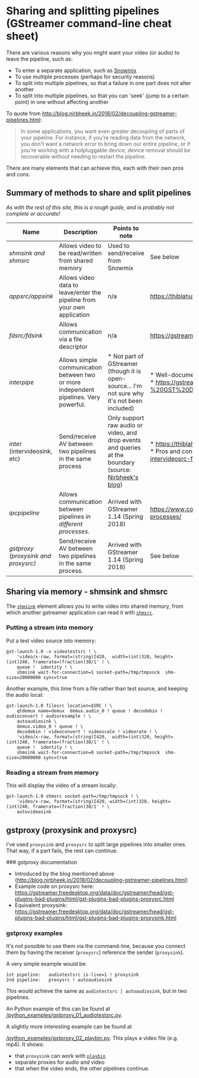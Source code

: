 # Sharing and splitting pipelines (GStreamer command-line cheat sheet)

There are various reasons why you might want your video (or audio) to leave the pipeline, such as:

* To enter a separate application, such as [Snowmix](http://snowmix.sourceforge.net/)
* To use multiple processes (perhaps for security reasons)
* To split into multiple pipelines, so that a failure in one part does not alter another
* To split into multiple pipelines, so that you can 'seek' (jump to a certain point) in one without affecting another

To quote from http://blog.nirbheek.in/2018/02/decoupling-gstreamer-pipelines.html:

> In some applications, you want even greater decoupling of parts of your pipeline.
> For instance, if you're reading data from the network, you don't want a network error
> to bring down our entire pipeline, or if you're working with a hotpluggable device,
> device removal should be recoverable without needing to restart the pipeline.

There are many elements that can achieve this, each with their own pros and cons.

## Summary of methods to share and split pipelines

_As with the rest of this site, this is a rough guide, and is probably not complete or accurate!_

| Name | Description | Points to note | Further reading |
| ---- | ----------- | -------------- | --------------- |
| *shmsink and shmsrc* | Allows video to be read/written from shared memory | Used to send/receive from Snowmix | See below |
| *appsrc/appsink* | Allows video data to leave/enter the pipeline from your own application | n/a | https://thiblahute.github.io/GStreamer-doc/app-1.0/index.html?gi-language=c |
| *fdsrc/fdsink* | Allows communication via a file descriptor | n/a | https://gstreamer.freedesktop.org/data/doc/gstreamer/head/gstreamer-plugins/html/gstreamer-plugins-fdsrc.html |
| *interpipe* | Allows simple communication between two or more independent pipelines. Very powerful. | * Not part of GStreamer (though it is open-source... I'm not sure why it's not been included) | * Well-documented at https://developer.ridgerun.com/wiki/index.php?title=GstInterpipe<br>* https://gstreamer.freedesktop.org/data/events/gstreamer-conference/2015/Melissa%20Montero%20-%20GST%20Daemon%20and%20Interpipes:%20A%20simpler%20way%20to%20get%20your%20applications%20done%20.pdf |
| *inter* (intervideosink, etc) | Send/receive AV between two pipelines in the same process | Only support raw audio or video, and drop events and queries at the boundary (source: [Nirbheek's blog](http://blog.nirbheek.in/2018/02/decoupling-gstreamer-pipelines.html)) | * https://thiblahute.github.io/GStreamer-doc/inter-1.0/index.html?gi-language=c<br>* Pros and cons discussed here: http://gstreamer-devel.966125.n4.nabble.com/How-to-connect-intervideosink-and-intervideosrc-for-IPC-pipelines-td4684567.html |
| *ipcpipeline* | Allows communication between pipelines *in different processes*. | Arrived with GStreamer 1.14 (Spring 2018) |  https://www.collabora.com/news-and-blog/blog/2017/11/17/ipcpipeline-splitting-a-gstreamer-pipeline-into-multiple-processes/ |
| *gstproxy (proxysink and proxysrc)* | Send/receive AV between two pipelines in the same process. | Arrived with GStreamer 1.14 (Spring 2018) | See below |


## Sharing via memory - shmsink and shmsrc

The [`shmsink`](https://gstreamer.freedesktop.org/data/doc/gstreamer/head/gst-plugins-bad/html/gst-plugins-bad-plugins-shmsink.html) element allows you to write video into shared memory, from which another gstreamer application can read it with [`shmsrc`](https://gstreamer.freedesktop.org/data/doc/gstreamer/head/gst-plugins-bad/html/gst-plugins-bad-plugins-shmsrc.html).


### Putting a stream into memory

Put a test video source into memory:

```
gst-launch-1.0 -v videotestsrc ! \
    'video/x-raw, format=(string)I420,  width=(int)320, height=(int)240, framerate=(fraction)30/1' ! \
    queue !  identity ! \
    shmsink wait-for-connection=1 socket-path=/tmp/tmpsock  shm-size=20000000 sync=true  
```

Another example, this time from a file rather than test source, and keeping the audio local:

```
gst-launch-1.0 filesrc location=$SRC ! \
    qtdemux name=demux  demux.audio_0 ! queue ! decodebin ! audioconvert ! audioresample ! \
    autoaudiosink \
    demux.video_0 ! queue ! \
    decodebin ! videoconvert ! videoscale ! videorate ! \
    'video/x-raw, format=(string)I420,  width=(int)320, height=(int)240, framerate=(fraction)30/1' ! \
    queue !  identity ! \
    shmsink wait-for-connection=0 socket-path=/tmp/tmpsock  shm-size=20000000 sync=true  
```

### Reading a stream from memory

This will display the video of a stream locally:

```
gst-launch-1.0 shmsrc socket-path=/tmp/tmpsock ! \
    'video/x-raw, format=(string)I420, width=(int)320, height=(int)240, framerate=(fraction)30/1' ! \
    autovideosink
````

## gstproxy (proxysink and proxysrc)

I've used `proxysink` and `proxysrc` to split large pipelines into smaller ones. That way, if a part fails, the rest can continue.


### gstproxy documentation

* Introduced by the blog mentioned above (http://blog.nirbheek.in/2018/02/decoupling-gstreamer-pipelines.html)
* Example code on proxysrc here: https://gstreamer.freedesktop.org/data/doc/gstreamer/head/gst-plugins-bad-plugins/html/gst-plugins-bad-plugins-proxysrc.html
* Equivalent proxysink: https://gstreamer.freedesktop.org/data/doc/gstreamer/head/gst-plugins-bad-plugins/html/gst-plugins-bad-plugins-proxysink.html


### gstproxy examples

It's not possible to use them via the command-line, because you connect them by having the receiver (`proxysrc`) reference the sender (`proxysink`).

A very simple example would be:

```
1st pipeline:   audiotestsrc is-live=1 ! proxysink
2nd pipeline:   proxysrc ! autoaudiosink
```

This would achieve the same as `audiotestsrc | autoaudiosink`, but in two pipelines.

An Python example of this can be found at [/python_examples/gstproxy_01_audiotestsrc.py](/python_examples/gstproxy_01_audiotestsrc.py).

A slightly more interesting example can be found at

[/python_examples/gstproxy_02_playbin.py](/python_examples/gstproxy_02_playbin.py). This plays a video file (e.g. mp4). It shows:

* that `proxysink` can work with [`playbin`](https://gstreamer.freedesktop.org/data/doc/gstreamer/head/gst-plugins-base-plugins/html/gst-plugins-base-plugins-playbin.html)
* separate proxies for audio and video
* that when the video ends, the other pipelines continue.
